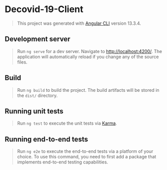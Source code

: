 # Decovid-19-Client

> This project was generated with [Angular CLI](https://github.com/angular/angular-cli) version 13.3.4.

## Development server

> Run `ng serve` for a dev server. Navigate to [http://localhost:4200/](http://localhost:4200/). The application will automatically reload if you change any of the source files.

## Build

> Run `ng build` to build the project. The build artifacts will be stored in the `dist/` directory.

## Running unit tests

> Run `ng test` to execute the unit tests via [Karma](https://karma-runner.github.io).

## Running end-to-end tests

> Run `ng e2e` to execute the end-to-end tests via a platform of your choice. To use this command, you need to first add a package that implements end-to-end testing capabilities.
